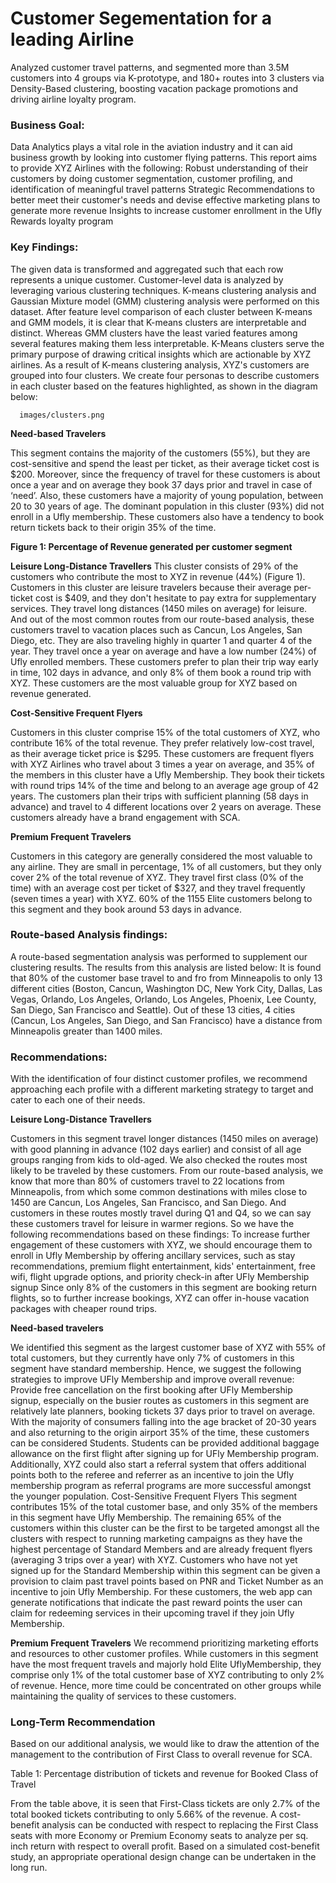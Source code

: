 # Customer Segementation for a leading Airline
Analyzed customer travel patterns, and segmented more than 3.5M customers into 4 groups via K-prototype, and 180+ routes into 3 clusters via Density-Based clustering, boosting vacation package promotions and driving airline loyalty program.

### Business Goal:
Data Analytics plays a vital role in the aviation industry and it can aid business growth by looking into customer flying patterns. This report aims to provide XYZ Airlines with the following:
Robust understanding of their customers by doing customer segmentation, customer profiling, and identification of meaningful travel patterns
Strategic Recommendations to better meet their customer's needs and devise effective marketing plans to generate more revenue
Insights to increase customer enrollment in the Ufly Rewards loyalty program

### Key Findings:
The given data is transformed and aggregated such that each row represents a unique customer. Customer-level data is analyzed by leveraging various clustering techniques. K-means clustering analysis and Gaussian Mixture model (GMM) clustering analysis were performed on this dataset. After feature level comparison of each cluster between K-means and GMM models, it is clear that K-means clusters are interpretable and distinct. Whereas GMM clusters have the least varied features among several features making them less interpretable. K-Means clusters serve the primary purpose of drawing critical insights which are actionable by XYZ airlines. As a result of K-means clustering analysis, XYZ's customers are grouped into four clusters. We create four personas to describe customers in each cluster based on the features highlighted, as shown in the diagram below: 


      images/clusters.png                                                                                                                                                                                 
                                                                                                     
**Need-based Travelers**

This segment contains the majority of the customers (55%), but they are cost-sensitive and spend the least per ticket, as their average ticket cost is $200. Moreover, since the frequency of travel for these customers is about once a year and on average they book 37 days prior and travel in case of ‘need’. Also, these customers have a majority of young population, between 20 to 30 years of age. The dominant population in this cluster (93%) did not enroll in a Ufly membership. These customers also have a tendency to book return tickets back to their origin 35% of the time.




**Figure 1: Percentage of Revenue generated per customer segment**

**Leisure Long-Distance Travellers**
This cluster consists of 29% of the customers who contribute the most to XYZ in revenue (44%) (Figure 1). Customers in this cluster are leisure travelers because their average per-ticket cost is $409, and they don't hesitate to pay extra for supplementary services. They travel long distances (1450 miles on average) for leisure. And out of the most common routes from our route-based analysis, these customers travel to vacation places such as Cancun, Los Angeles, San Diego, etc. They are also traveling highly in quarter 1 and quarter 4 of the year. They travel once a year on average and have a low number (24%) of Ufly enrolled members. These customers prefer to plan their trip way early in time, 102 days in advance, and only 8% of them book a round trip with XYZ. These customers are the most valuable group for XYZ based on revenue generated.

**Cost-Sensitive Frequent Flyers**

Customers in this cluster comprise 15% of the total customers of XYZ, who contribute 16% of the total revenue. They prefer relatively low-cost travel, as their average ticket price is $295. These customers are frequent flyers with XYZ Airlines who travel about 3 times a year on average, and 35% of the members in this cluster have a Ufly Membership. They book their tickets with round trips 14% of the time and belong to an average age group of 42 years. The customers plan their trips with sufficient planning (58 days in advance) and travel to 4 different locations over 2 years on average. These customers already have a brand engagement with SCA.

**Premium Frequent Travelers**

Customers in this category are generally considered the most valuable to any airline. They are small in percentage, 1% of all customers, but they only cover 2% of the total revenue of XYZ. They travel first class (0% of the time) with an average cost per ticket of $327, and they travel frequently (seven times a year) with XYZ. 60% of the 1155 Elite customers belong to this segment and they book around 53 days in advance.

### Route-based Analysis findings:
A route-based segmentation analysis was performed to supplement our clustering results. The results from this analysis are listed below:
It is found that 80% of the customer base travel to and fro from Minneapolis to only 13 different cities (Boston, Cancun, Washington DC, New York City, Dallas, Las Vegas, Orlando, Los Angeles, Orlando, Los Angeles, Phoenix, Lee County, San Diego, San Francisco and Seattle). 
Out of these 13 cities, 4 cities (Cancun, Los Angeles, San Diego, and San Francisco) have a distance from Minneapolis greater than 1400 miles.

### Recommendations:
With the identification of four distinct customer profiles, we recommend approaching each profile with a different marketing strategy to target and cater to each one of their needs.

**Leisure Long-Distance Travellers**

Customers in this segment travel longer distances (1450 miles on average) with good planning in advance (102 days earlier) and consist of all age groups ranging from kids to old-aged. We also checked the routes most likely to be traveled by these customers. From our route-based analysis, we know that more than 80% of customers travel to 22 locations from Minneapolis, from which some common destinations with miles close to 1450 are Cancun, Los Angeles, San Francisco, and San Diego. And customers in these routes mostly travel during Q1 and Q4, so we can say these customers travel for leisure in warmer regions. So we have the following recommendations based on these findings:
To increase further engagement of these customers with XYZ, we should encourage them to enroll in Ufly Membership by offering ancillary services, such as stay recommendations, premium flight entertainment, kids' entertainment, free wifi, flight upgrade options, and priority check-in after UFly Membership signup
Since only 8% of the customers in this segment are booking return flights, so to further increase bookings, XYZ can offer in-house vacation packages with cheaper round trips. 

**Need-based travelers**

We identified this segment as the largest customer base of XYZ with 55% of total customers, but they currently have only 7% of customers in this segment have standard membership. Hence, we suggest the following strategies to improve UFly Membership and improve overall revenue:
Provide free cancellation on the first booking after UFly Membership signup,  especially on the busier routes as customers in this segment are relatively late planners, booking tickets 37 days prior to travel on average.
With the majority of consumers falling into the age bracket of 20-30 years and also returning to the origin airport 35% of the time, these customers can be considered Students. Students can be provided additional baggage allowance on the first flight after signing up for UFly Membership program.
Additionally, XYZ could also start a referral system that offers additional points both to the referee and referrer as an incentive to join the Ufly membership program as referral programs are more successful amongst the younger population.
Cost-Sensitive Frequent Flyers
This segment contributes 15% of the total customer base, and only 35% of the members in this segment have Ufly Membership. The remaining 65% of the customers within this cluster can be the first to be targeted amongst all the clusters with respect to running marketing campaigns as they have the highest percentage of Standard Members and are already frequent flyers (averaging 3 trips over a year) with XYZ.
Customers who have not yet signed up for the Standard Membership within this segment can be given a provision to claim past travel points based on PNR and Ticket Number as an incentive to join Ufly Membership.
For these customers, the web app can generate notifications that indicate the past reward points the user can claim for redeeming services in their upcoming travel if they join Ufly Membership.

**Premium Frequent Travelers**
We recommend prioritizing marketing efforts and resources to other customer profiles. While customers in this segment have the most frequent travels and majorly hold Elite UflyMembership, they comprise only 1% of the total customer base of XYZ contributing to only 2% of revenue. Hence, more time could be concentrated on other groups while maintaining the quality of services to these customers.

### Long-Term Recommendation

Based on our additional analysis, we would like to draw the attention of the management to the contribution of First Class to overall revenue for SCA.

Table 1: Percentage distribution of tickets and revenue for Booked Class of Travel

From the table above, it is seen that First-Class tickets are only 2.7% of the total booked tickets contributing to only 5.66% of the revenue. A cost-benefit analysis can be conducted with respect to replacing the First Class seats with more Economy or Premium Economy seats to analyze per sq. inch return with respect to overall profit. Based on a simulated cost-benefit study, an appropriate operational design change can be undertaken in the long run.

